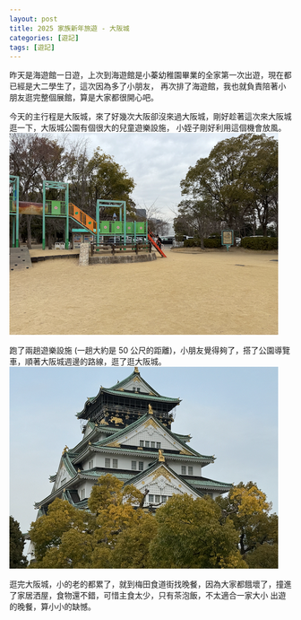 ```yaml
---
layout: post
title: 2025 家族新年旅遊 - 大阪城
categories: [遊記]
tags: [遊記]
---
```


昨天是海遊館一日遊，上次到海遊館是小蓁幼稚園畢業的全家第一次出遊，現在都已經是大二學生了，這次因為多了小朋友，
再次排了海遊館，我也就負責陪著小朋友逛完整個展館，算是大家都很開心吧。

今天的主行程是大阪城，來了好幾次大阪卻沒來過大阪城，剛好趁著這次來大阪城逛一下，大阪城公園有個很大的兒童遊樂設施，
小姪子剛好利用這個機會放風。
![大阪城公園](/assets/2025-01/osaka-castle-park.png)

跑了兩趟遊樂設施 (一趟大約是 50 公尺的距離)，小朋友覺得夠了，搭了公園導覽車，順著大阪城週邊的路線，逛了逛大阪城。
![大阪城](/assets/2025-01/osaka-castle.png)

逛完大阪城，小的老的都累了，就到梅田食道街找晚餐，因為大家都餓壞了，撞進了家居洒屋，食物還不錯，可惜主食太少，只有茶泡飯，不太適合一家大小
出遊的晚餐，算小小的缺憾。